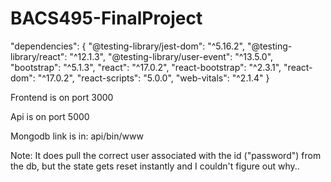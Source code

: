 # BACS495-FinalProject

"dependencies": {
    "@testing-library/jest-dom": "^5.16.2",
    "@testing-library/react": "^12.1.3",
    "@testing-library/user-event": "^13.5.0",
    "bootstrap": "^5.1.3",
    "react": "^17.0.2",
    "react-bootstrap": "^2.3.1",
    "react-dom": "^17.0.2",
    "react-scripts": "5.0.0",
    "web-vitals": "^2.1.4"
  }
  
  Frontend is on port 3000
  
  Api is on port 5000
  
  
  Mongodb link is in:
  api/bin/www
  
  Note: It does pull the correct user associated with the id ("password") from the db, but the state gets reset instantly 
  and I couldn't figure out why..
